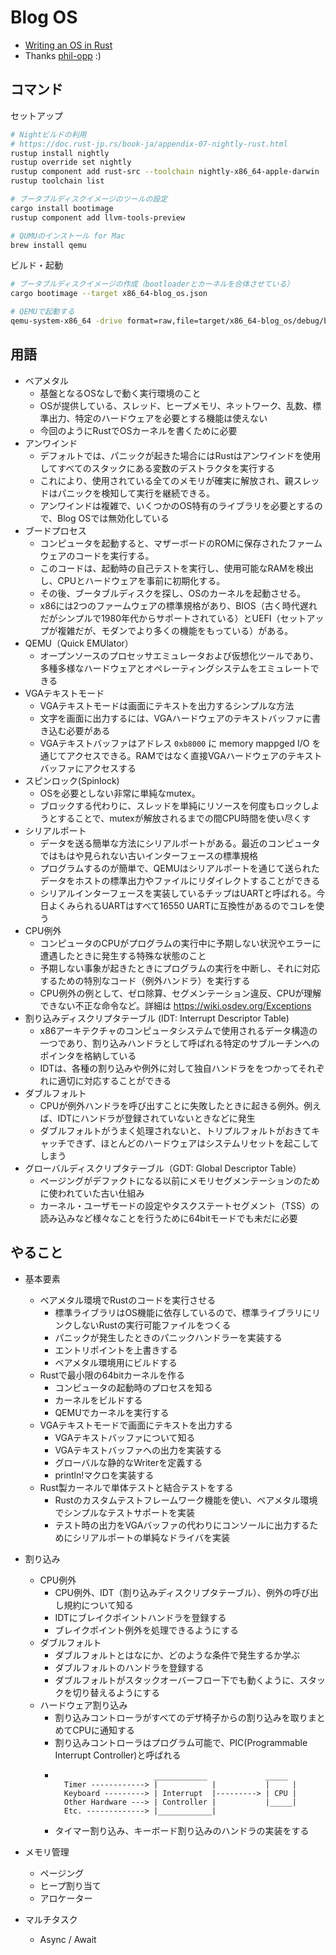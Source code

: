 # Blog OS

- [Writing an OS in Rust](https://os.phil-opp.com/freestanding-rust-binary/)
- Thanks [phil-opp](https://github.com/phil-opp) :)

## コマンド

セットアップ

```sh
# Nightビルドの利用
# https://doc.rust-jp.rs/book-ja/appendix-07-nightly-rust.html
rustup install nightly
rustup override set nightly
rustup component add rust-src --toolchain nightly-x86_64-apple-darwin 
rustup toolchain list

# ブータブルディスクイメージのツールの設定
cargo install bootimage
rustup component add llvm-tools-preview

# QUMUのインストール for Mac
brew install qemu
```

ビルド・起動

```sh
# ブータブルディスクイメージの作成（bootloaderとカーネルを合体させている）
cargo bootimage --target x86_64-blog_os.json

# QEMUで起動する
qemu-system-x86_64 -drive format=raw,file=target/x86_64-blog_os/debug/bootimage-blog_os.bin
```

## 用語

- ベアメタル
  - 基盤となるOSなしで動く実行環境のこと
  - OSが提供している、スレッド、ヒープメモリ、ネットワーク、乱数、標準出力、特定のハードウェアを必要とする機能は使えない
  - 今回のようにRustでOSカーネルを書くために必要
- アンワインド
  - デフォルトでは、パニックが起きた場合にはRustはアンワインドを使用してすべてのスタックにある変数のデストラクタを実行する
  - これにより、使用されている全てのメモリが確実に解放され、親スレッドはパニックを検知して実行を継続できる。
  - アンワインドは複雑で、いくつかのOS特有のライブラリを必要とするので、Blog OSでは無効化している
- ブードプロセス
  - コンピュータを起動すると、マザーボードのROMに保存されたファームウェアのコードを実行する。
  - このコードは、起動時の自己テストを実行し、使用可能なRAMを検出し、CPUとハードウェアを事前に初期化する。
  - その後、ブータブルディスクを探し、OSのカーネルを起動させる。
  - x86には2つのファームウェアの標準規格があり、BIOS（古く時代遅れだがシンプルで1980年代からサポートされている）とUEFI（セットアップが複雑だが、モダンでより多くの機能をもっている）がある。
- QEMU（Quick EMUlator）
  - オープンソースのプロセッサエミュレータおよび仮想化ツールであり、多種多様なハードウェアとオペレーティングシステムをエミュレートできる
- VGAテキストモード
  - VGAテキストモードは画面にテキストを出力するシンプルな方法
  - 文字を画面に出力するには、VGAハードウェアのテキストバッファに書き込む必要がある
  - VGAテキストバッファはアドレス `0xb8000` に memory mappged I/O を通じてアクセスできる。RAMではなく直接VGAハードウェアのテキストバッファにアクセスする
- スピンロック(Spinlock)
  - OSを必要としない非常に単純なmutex。
  - ブロックする代わりに、スレッドを単純にリソースを何度もロックしようとすることで、mutexが解放されるまでの間CPU時間を使い尽くす
- シリアルポート
  - データを送る簡単な方法にシリアルポートがある。最近のコンピュータではもはや見られない古いインターフェースの標準規格
  - プログラムするのが簡単で、QEMUはシリアルポートを通じて送られたデータをホストの標準出力やファイルにリダイレクトすることができる
  - シリアルインターフェースを実装しているチップはUARTと呼ばれる。今日よくみられるUARTはすべて16550 UARTに互換性があるのでコレを使う
- CPU例外
  - コンピュータのCPUがプログラムの実行中に予期しない状況やエラーに遭遇したときに発生する特殊な状態のこと
  - 予期しない事象が起きたときにプログラムの実行を中断し、それに対応するための特別なコード（例外ハンドラ）を実行する
  - CPU例外の例として、ゼロ除算、セグメンテーション違反、CPUが理解できない不正な命令など。詳細は https://wiki.osdev.org/Exceptions
- 割り込みディスクリプタテーブル (IDT: Interrupt Descriptor Table)
  - x86アーキテクチャのコンピュータシステムで使用されるデータ構造の一つであり、割り込みハンドラとして呼ばれる特定のサブルーチンへのポインタを格納している
  - IDTは、各種の割り込みや例外に対して独自ハンドラををつかってそれぞれに適切に対応することができる
- ダブルフォルト
  - CPUが例外ハンドラを呼び出すことに失敗したときに起きる例外。例えば、IDTにハンドラが登録されていないときなどに発生
  - ダブルフォルトがうまく処理されないと、トリプルフォルトがおきてキャッチできず、ほとんどのハードウェアはシステムリセットを起こしてしまう
- グローバルディスクリプタテーブル（GDT: Global Descriptor Table）
  - ページングがデファクトになる以前にメモリセグメンテーションのために使われていた古い仕組み
  - カーネル・ユーザモードの設定やタスクステートセグメント（TSS）の読み込みなど様々なことを行うために64bitモードでも未だに必要


## やること

- 基本要素
  - ベアメタル環境でRustのコードを実行させる
    - 標準ライブラリはOS機能に依存しているので、標準ライブラリにリンクしないRustの実行可能ファイルをつくる
    - パニックが発生したときのパニックハンドラーを実装する
    - エントリポイントを上書きする
    - ベアメタル環境用にビルドする
  - Rustで最小限の64bitカーネルを作る
    - コンピュータの起動時のプロセスを知る
    - カーネルをビルドする
    - QEMUでカーネルを実行する
  - VGAテキストモードで画面にテキストを出力する
    - VGAテキストバッファについて知る
    - VGAテキストバッファへの出力を実装する
    - グローバルな静的なWriterを定義する
    - println!マクロを実装する
  - Rust製カーネルで単体テストと結合テストをする
    - Rustのカスタムテストフレームワーク機能を使い、ベアメタル環境でシンプルなテストサポートを実装
    - テスト時の出力をVGAバッファの代わりにコンソールに出力するためにシリアルポートの単純なドライバを実装
- 割り込み
  - CPU例外
    - CPU例外、IDT（割り込みディスクリプタテーブル）、例外の呼び出し規約について知る
    - IDTにブレイクポイントハンドラを登録する
    - ブレイクポイント例外を処理できるようにする
  - ダブルフォルト
    - ダブルフォルトとはなにか、どのような条件で発生するか学ぶ
    - ダブルフォルトのハンドラを登録する
    - ダブルフォルトがスタックオーバーフロー下でも動くように、スタックを切り替えるようにする
  - ハードウェア割り込み
    - 割り込みコントローラがすべてのデザ椅子からの割り込みを取りまとめてCPUに通知する
    - 割り込みコントローラはプログラム可能で、PIC(Programmable Interrupt Controller)と呼ばれる
    - ```
                            ____________             _____
        Timer ------------> |            |           |     |
        Keyboard ---------> | Interrupt  |---------> | CPU |
        Other Hardware ---> | Controller |           |_____|
        Etc. -------------> |____________|
      ```
    - タイマー割り込み、キーボード割り込みのハンドラの実装をする

- メモリ管理
  - ページング
  - ヒープ割り当て
  - アロケーター
- マルチタスク
  - Async / Await
